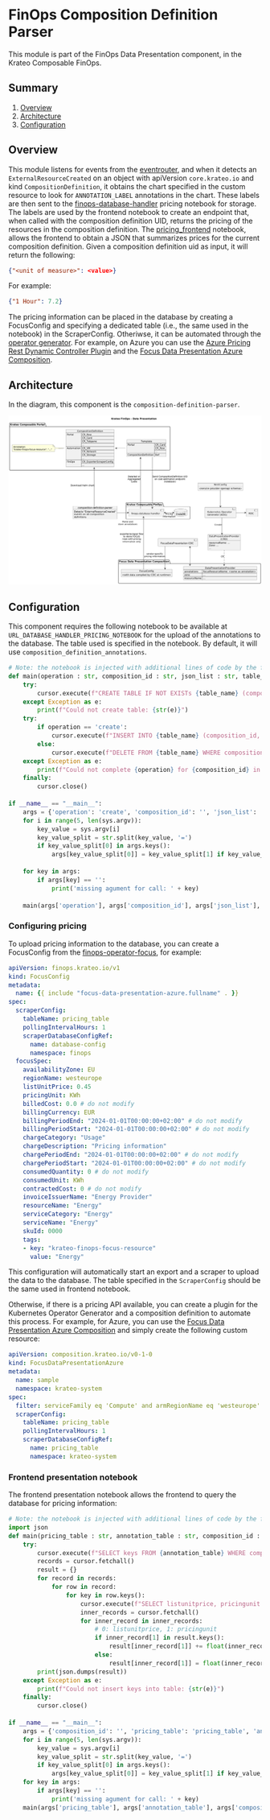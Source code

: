 # FinOps Composition Definition Parser
This module is part of the FinOps Data Presentation component, in the Krateo Composable FinOps.

## Summary

1. [Overview](#overview)
2. [Architecture](#architecture)
3. [Configuration](#configuration)

## Overview
This module listens for events from the [eventrouter](https://github.com/krateoplatformops/eventrouter), and when it detects an `ExternalResourceCreated` on an object with apiVersion `core.krateo.io` and kind `CompositionDefinition`, it obtains the chart specified in the custom resource to look for `ANNOTATION_LABEL` annotations in the chart. These labels are then sent to the [finops-database-handler](https://github.com/krateoplatformops/finpos-database-handler) pricing notebook for storage. The labels are used by the frontend notebook to create an endpoint that, when called with the composition definition UID, returns the pricing of the resources in the composition definition. 
The [pricing_frontend](#frontend-presentation) notebook, allows the frontend to obtain a JSON that summarizes prices for the current composition definition. Given a composition definition uid as input, it will return the following:
```json
{"<unit of measure>": <value>}
```
For example:
```json
{"1 Hour": 7.2}
```

The pricing information can be placed in the database by creating a FocusConfig and specifying a dedicated table (i.e., the same used in the notebook) in the ScraperConfig. Otheriwse, it can be automated through the [operator generator](https://github.com/krateoplatformops/oasgen-provider). For example, on Azure you can use the [Azure Pricing Rest Dynamic Controller Plugin](https://github.com/krateoplatformops/azure-pricing-rest-dynamic-controller-plugin) and the [Focus Data Presentation Azure Composition](https://github.com/krateoplatformops/focus-data-presentation-azure).

## Architecture
In the diagram, this component is the `composition-definition-parser`.

![FinOps Composition Definition Parser](_diagrams/architecture.png)

## Configuration
This component requires the following notebook to be available at `URL_DATABASE_HANDLER_PRICING_NOTEBOOK` for the upload of the annotations to the database. The table used is specified in the notebook. By default, it will use `composition_definition_annotations`.

```python
# Note: the notebook is injected with additional lines of code by the finops-database-handler to setup the connection and cursor for the database
def main(operation : str, composition_id : str, json_list : str, table_name : str):
    try: 
        cursor.execute(f"CREATE TABLE IF NOT EXISTs {table_name} (composition_id string, keys object, PRIMARY KEY (composition_id)) WITH (column_policy = 'dynamic')")
    except Exception as e:
        print(f"Could not create table: {str(e)}")
    try:
        if operation == 'create':
            cursor.execute(f"INSERT INTO {table_name} (composition_id, keys) VALUES (?,?) ON CONFLICT (composition_id) DO UPDATE SET keys = excluded.keys;", [composition_id, json_list])
        else:
            cursor.execute(f"DELETE FROM {table_name} WHERE composition_id = '{composition_id}'")
    except Exception as e:
        print(f"Could not complete {operation} for {composition_id} in table {table_name}: {str(e)}")
    finally:
        cursor.close()

if __name__ == "__main__":
    args = {'operation': 'create', 'composition_id': '', 'json_list': '', 'annotation_table': 'composition_definition_annotations'}
    for i in range(5, len(sys.argv)):
        key_value = sys.argv[i]
        key_value_split = str.split(key_value, '=')
        if key_value_split[0] in args.keys():
            args[key_value_split[0]] = key_value_split[1] if key_value_split[1] else args[key_value_split[0]]

    for key in args:
        if args[key] == '':
            print('missing agument for call: ' + key)

    main(args['operation'], args['composition_id'], args['json_list'], args['annotation_table'])
``` 

### Configuring pricing
To upload pricing information to the database, you can create a FocusConfig from the [finops-operator-focus](https://github.com/krateoplatformops/finops-operator-focus), for example:
```yaml
apiVersion: finops.krateo.io/v1
kind: FocusConfig
metadata:
  name: {{ include "focus-data-presentation-azure.fullname" . }}
spec:
  scraperConfig:
    tableName: pricing_table
    pollingIntervalHours: 1
    scraperDatabaseConfigRef: 
      name: database-config
      namespace: finops
  focusSpec:
    availabilityZone: EU
    regionName: westeurope
    listUnitPrice: 0.45
    pricingUnit: KWh
    billedCost: 0.0 # do not modify
    billingCurrency: EUR
    billingPeriodEnd: "2024-01-01T00:00:00+02:00" # do not modify
    billingPeriodStart: "2024-01-01T00:00:00+02:00" # do not modify
    chargeCategory: "Usage" 
    chargeDescription: "Pricing information"
    chargePeriodEnd: "2024-01-01T00:00:00+02:00" # do not modify
    chargePeriodStart: "2024-01-01T00:00:00+02:00" # do not modify
    consumedQuantity: 0 # do not modify
    consumedUnit: KWh
    contractedCost: 0 # do not modify
    invoiceIssuerName: "Energy Provider"
    resourceName: "Energy"
    serviceCategory: "Energy"
    serviceName: "Energy"
    skuId: 0000
    tags:
    - key: "krateo-finops-focus-resource"
      value: "Energy"
```

This configuration will automatically start an export and a scraper to upload the data to the database. The table specified in the `ScraperConfig` should be the same used in frontend notebook. 

Otherwise, if there is a pricing API available, you can create a plugin for the Kubernetes Operator Generator and a composition definition to automate this process. For example, for Azure, you can use the [Focus Data Presentation Azure Composition](https://github.com/krateoplatformops/focus-data-presentation-azure) and simply create the following custom resource:
```yaml
apiVersion: composition.krateo.io/v0-1-0
kind: FocusDataPresentationAzure
metadata:
  name: sample
  namespace: krateo-system
spec:
  filter: serviceFamily eq 'Compute' and armRegionName eq 'westeurope' and skuId eq 'DZH318Z08NRP/001B' and type eq 'Consumption'
  scraperConfig:
    tableName: pricing_table
    pollingIntervalHours: 1
    scraperDatabaseConfigRef: 
      name: pricing_table
      namespace: krateo-system
```

### Frontend presentation notebook
The frontend presentation notebook allows the frontend to query the database for pricing information:
```python
# Note: the notebook is injected with additional lines of code by the finops-database-handler to setup the connection and cursor for the database
import json
def main(pricing_table : str, annotation_table : str, composition_id : str):
    try:
        cursor.execute(f"SELECT keys FROM {annotation_table} WHERE composition_id = '{composition_id}'")
        records = cursor.fetchall()
        result = {}
        for record in records:
            for row in record:
                for key in row.keys():
                    cursor.execute(f"SELECT listunitprice, pricingunit FROM {pricing_table} WHERE tags['krateo-finops-focus-resource'] = '{key}'")
                    inner_records = cursor.fetchall()
                    for inner_record in inner_records:
                        # 0: listunitprice, 1: pricingunit
                        if inner_record[1] in result.keys():
                            result[inner_record[1]] += float(inner_record[0])
                        else:
                            result[inner_record[1]] = float(inner_record[0])
        print(json.dumps(result))                   
    except Exception as e:
        print(f"Could not insert keys into table: {str(e)}")
    finally:
        cursor.close()

if __name__ == "__main__":
    args = {'composition_id': '', 'pricing_table': 'pricing_table', 'annotation_table': 'composition_definition_annotations'}
    for i in range(5, len(sys.argv)):
        key_value = sys.argv[i]
        key_value_split = str.split(key_value, '=')
        if key_value_split[0] in args.keys():
            args[key_value_split[0]] = key_value_split[1] if key_value_split[1] else args[key_value_split[0]]
    for key in args:
        if args[key] == '':
            print('missing agument for call: ' + key)
    main(args['pricing_table'], args['annotation_table'], args['composition_id'])
```